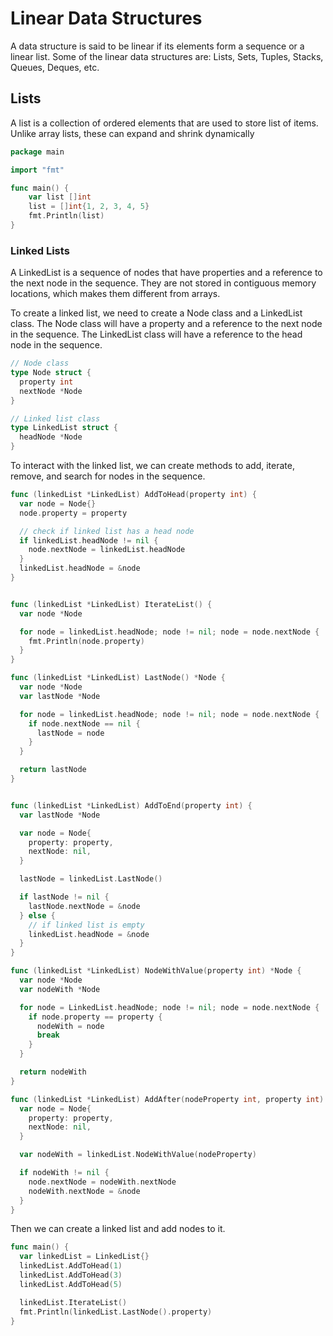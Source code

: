 # Linear Data Structures

A data structure is said to be linear if its elements form a sequence or a linear list. Some of the linear data structures are: Lists, Sets, Tuples, Stacks, Queues, Deques, etc.

## Lists

A list is a collection of ordered elements that are used to store list of items. Unlike array lists, these can expand and shrink dynamically

```go
package main

import "fmt"

func main() {
    var list []int
    list = []int{1, 2, 3, 4, 5}
    fmt.Println(list)
}
```

### Linked Lists

A LinkedList is a sequence of nodes that have properties and a reference to the next node in the sequence. They are not stored in contiguous memory locations, which makes them different from arrays.

To create a linked list, we need to create a Node class and a LinkedList class. The Node class will have a property and a reference to the next node in the sequence. The LinkedList class will have a reference to the head node in the sequence.

```go
// Node class
type Node struct {
  property int
  nextNode *Node
}

// Linked list class
type LinkedList struct {
  headNode *Node
}
```

To interact with the linked list, we can create methods to add, iterate, remove, and search for nodes in the sequence.

```go
func (linkedList *LinkedList) AddToHead(property int) {
  var node = Node{}
  node.property = property

  // check if linked list has a head node
  if linkedList.headNode != nil {
    node.nextNode = linkedList.headNode
  }
  linkedList.headNode = &node
}


func (linkedList *LinkedList) IterateList() {
  var node *Node

  for node = linkedList.headNode; node != nil; node = node.nextNode {
    fmt.Println(node.property)
  }
}

func (linkedList *LinkedList) LastNode() *Node {
  var node *Node
  var lastNode *Node

  for node = linkedList.headNode; node != nil; node = node.nextNode {
    if node.nextNode == nil {
      lastNode = node
    }
  }

  return lastNode
}


func (linkedList *LinkedList) AddToEnd(property int) {
  var lastNode *Node

  var node = Node{
    property: property,
    nextNode: nil,
  }

  lastNode = linkedList.LastNode()

  if lastNode != nil {
    lastNode.nextNode = &node
  } else {
    // if linked list is empty
    linkedList.headNode = &node
  }
}

func (linkedList *LinkedList) NodeWithValue(property int) *Node {
  var node *Node
  var nodeWith *Node

  for node = LinkedList.headNode; node != nil; node = node.nextNode {
    if node.property == property {
      nodeWith = node
      break
    }
  }

  return nodeWith
}

func (linkedList *LinkedList) AddAfter(nodeProperty int, property int) {
  var node = Node{
    property: property,
    nextNode: nil,
  }

  var nodeWith = linkedList.NodeWithValue(nodeProperty)

  if nodeWith != nil {
    node.nextNode = nodeWith.nextNode
    nodeWith.nextNode = &node
  }
}
```

Then we can create a linked list and add nodes to it.

```go
func main() {
  var linkedList = LinkedList{}
  linkedList.AddToHead(1)
  linkedList.AddToHead(3)
  linkedList.AddToHead(5)

  linkedList.IterateList()
  fmt.Println(linkedList.LastNode().property)
}
```
